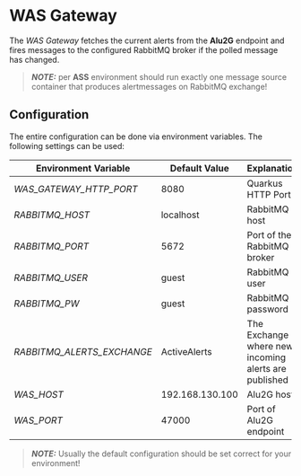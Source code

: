 # WAS Gateway
The *WAS Gateway* fetches the current alerts from the **Alu2G** endpoint and fires messages
to the configured RabbitMQ broker if the polled message has changed.
> **_NOTE:_** per **ASS** environment should run exactly one message source container
> that produces alertmessages on RabbitMQ exchange!

## Configuration
The entire configuration can be done via environment variables. The following settings
can be used:

| **Environment Variable**   | **Default Value** | **Explanation**                                      |
|----------------------------|-------------------|------------------------------------------------------|
| _WAS_GATEWAY_HTTP_PORT_    | 8080              | Quarkus HTTP Port                                    |
| _RABBITMQ_HOST_            | localhost         | RabbitMQ host                                        |
| _RABBITMQ_PORT_            | 5672              | Port of the RabbitMQ broker                          |
| _RABBITMQ_USER_            | guest             | RabbitMQ user                                        |
| _RABBITMQ_PW_              | guest             | RabbitMQ password                                    |
| _RABBITMQ_ALERTS_EXCHANGE_ | ActiveAlerts      | The Exchange where new incoming alerts are published |
| _WAS_HOST_                 | 192.168.130.100   | Alu2G host                                           |
| _WAS_PORT_                 | 47000             | Port of Alu2G endpoint                               |

> **_NOTE:_** Usually the default configuration should be set correct for your environment!